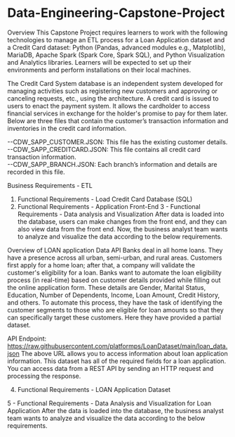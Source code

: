 # Data-Engineering-Capstone-Project
Overview
This Capstone Project requires learners to work with the following technologies to manage an ETL process for a Loan Application dataset and a Credit Card dataset: Python (Pandas, advanced modules e.g., Matplotlib), MariaDB, Apache Spark (Spark Core, Spark SQL), and Python Visualization and Analytics libraries. Learners will be expected to set up their environments and perform installations on their local machines. 

The Credit Card System database is an independent system developed for managing activities such as registering new customers and approving or canceling requests, etc., using the architecture.
A credit card is issued to users to enact the payment system. It allows the cardholder to access financial services in exchange for the holder's promise to pay for them later. Below are three files that contain the customer’s transaction information and inventories in the credit card information.

--CDW_SAPP_CUSTOMER.JSON: This file has the existing customer details. \
--CDW_SAPP_CREDITCARD.JSON: This file contains all credit card transaction information. \
--CDW_SAPP_BRANCH.JSON: Each branch’s information and details are recorded in this file. 


Business Requirements - ETL
1. Functional Requirements - Load Credit Card Database (SQL)
2. Functional Requirements - Application Front-End
3 - Functional Requirements - Data analysis and Visualization
After data is loaded into the database, users can make changes from the front end, and they can also view data from the front end. Now, the business analyst team wants to analyze and visualize the data according to the below requirements.


Overview of LOAN application Data API
Banks deal in all home loans. They have a presence across all urban, semi-urban, and rural areas. Customers first apply for a home loan; after that, a company will validate the customer's eligibility for a loan.
Banks want to automate the loan eligibility process (in real-time) based on customer details provided while filling out the online application form. These details are Gender, Marital Status, Education, Number of Dependents, Income, Loan Amount, Credit History, and others. To automate this process, they have the task of identifying the customer segments to those who are eligible for loan amounts so that they can specifically target these customers. Here they have provided a partial dataset.


API Endpoint: https://raw.githubusercontent.com/platformps/LoanDataset/main/loan_data.json
The above URL allows you to access information about loan application information. This dataset has all of the required fields for a loan application. You can access data from a REST API by sending an HTTP request and processing the response.
 
4. Functional Requirements - LOAN Application Dataset

5 - Functional Requirements - Data Analysis and Visualization for Loan Application
After the data is loaded into the database, the business analyst team wants to analyze and visualize the data according to the below requirements.
